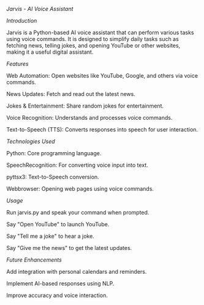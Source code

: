 *Jarvis - AI Voice Assistant*


*Introduction*

Jarvis is a Python-based AI voice assistant that can perform various tasks using voice commands. It is designed to simplify daily tasks such as fetching news, telling jokes, and opening YouTube or other websites, making it a useful digital assistant.


*Features*

Web Automation: Open websites like YouTube, Google, and others via voice commands.

News Updates: Fetch and read out the latest news.

Jokes & Entertainment: Share random jokes for entertainment.

Voice Recognition: Understands and processes voice commands.

Text-to-Speech (TTS): Converts responses into speech for user interaction.


*Technologies Used*

Python: Core programming language.

SpeechRecognition: For converting voice input into text.

pyttsx3: Text-to-Speech conversion.

Webbrowser: Opening web pages using voice commands.


*Usage*

Run jarvis.py and speak your command when prompted.

Say "Open YouTube" to launch YouTube.

Say "Tell me a joke" to hear a joke.

Say "Give me the news" to get the latest updates.


*Future Enhancements*

Add integration with personal calendars and reminders.

Implement AI-based responses using NLP.

Improve accuracy and voice interaction.

